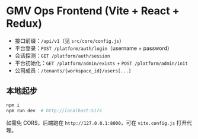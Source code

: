 # GMV Ops Frontend (Vite + React + Redux)

- 接口前缀：`/api/v1`（见 `src/core/config.js`）
- 平台登录：`POST /platform/auth/login`（username + password）
- 会话探测：`GET /platform/auth/session`
- 平台初始化：`GET /platform/admin/exists` + `POST /platform/admin/init`
- 公司成员：`/tenants/{workspace_id}/users[...]`

## 本地起步
```bash
npm i
npm run dev  # http://localhost:5173
```

如需免 CORS，后端跑在 `http://127.0.0.1:8000`，可在 `vite.config.js` 打开代理。
